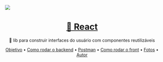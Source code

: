 <img src="https://img.shields.io/static/v1?label=Blog&message=Rocketseat&color=7159c1&style=for-the-badge&logo=ghost](https://jointecnologia.com.br/wp-content/themes/theme-bones-master/library/images/logo.png"/>

<h1 align="center">
    <a href="https://pt-br.reactjs.org/">🔗 React</a>
</h1>
<p align="center">🚀 lib para construir interfaces do usuário com componentes reutilizáveis</p>


<p align="center">
 <a href="#objetivo">Objetivo</a> •
 <a href="#roadmap">Como rodar o backend</a> • 
 <a href="#tecnologias">Postman</a> • 
 <a href="#contribuicao">Como rodar o front</a> • 
 <a href="#licenc-a">Fotos</a> • 
 <a href="#autor">Autor</a>
</p>
